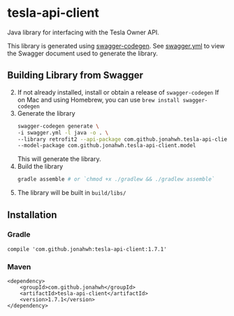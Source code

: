 # tesla-api-client

Java library for interfacing with the Tesla Owner API. 

This library is generated using [swagger-codegen](https://github.com/swagger-api/swagger-codegen).
See [swagger.yml](swagger.yml) to view the Swagger document used to generate the library.

## Building Library from Swagger
2. If not already installed, install or obtain a release of `swagger-codegen`
   If on Mac and using Homebrew, you can use `brew install swagger-codegen`
3. Generate the library
   ```bash
   swagger-codegen generate \
   -i swagger.yml -l java -o . \
   --library retrofit2 --api-package com.github.jonahwh.tesla-api-client \
   --model-package com.github.jonahwh.tesla-api-client.model
   ```
   This will generate the library.
4. Build the library
   ```bash
   gradle assemble # or `chmod +x ./gradlew && ./gradlew assemble`
   ``` 
5. The library will be built in `build/libs/`
   
## Installation
### Gradle
    compile 'com.github.jonahwh:tesla-api-client:1.7.1'

### Maven
    <dependency>
        <groupId>com.github.jonahwh</groupId>
        <artifactId>tesla-api-client</artifactId>
        <version>1.7.1</version>
    </dependency>
    
